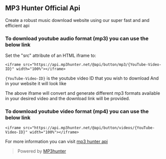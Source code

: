 ## MP3 Hunter Official Api

Create a robust music download website using our super fast and and efficient api

### To download youtube audio format (mp3) you can use the below link
Set the "src" attribute of an HTML iframe to:
```
<iframe src="https://api.mp3hunter.net/@api/button/mp3/{YouTube-Video-ID}" width="100%"></iframe>
```

``{YouTube-Video-ID}`` is the youtube video ID that you wish to download
And in your website it will look like

The above iframe will convert and generate  different mp3 formats available in your desired video and the download link will be provided.

### To download youtube video format (mp4) you can use the below link
```
<iframe src="https://api.mp3hunter.net/@api/button/videos/{YouTube-Video-ID}" width="100%"></iframe>
```

For more information you can visit [mp3 hunter api](https://api.mp3hunter.net)

> Powered by [MP3hunter](https://mp3hunter.net)
